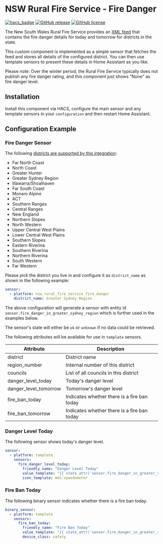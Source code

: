 # NSW Rural Fire Service - Fire Danger

[![hacs_badge](https://img.shields.io/badge/HACS-Custom-orange.svg)](https://github.com/custom-components/hacs)
[![GitHub release](https://img.shields.io/github/release/exxamalte/home-assistant-custom-components-nsw-rural-fire-service-fire-danger)](https://gitHub.com/exxamalte/home-assistant-custom-components-nsw-rural-fire-service-fire-danger/releases/)
[![GitHub license](https://img.shields.io/github/license/exxamalte/home-assistant-custom-components-nsw-rural-fire-service-fire-danger)](https://github.com/exxamalte/home-assistant-custom-components-nsw-rural-fire-service-fire-danger/blob/master/LICENSE)

The New South Wales Rural Fire Service provides an 
[XML feed](http://www.rfs.nsw.gov.au/feeds/fdrToban.xml) that contains the 
fire danger details for today and tomorrow for districts in the state.

This custom component is implemented as a simple sensor that fetches the feed
and stores all details of the configured district. You can then use template
sensors to present these details in Home Assistant as you like.

Please note: Over the winter period, the Rural Fire Service typically does not
publish any fire danger rating, and this component just shows "None" as fire
danger level.

## Installation

Install this component via HACS, configure the main sensor and any template
sensors in your `configuration` and then restart Home Assistant.


## Configuration Example

### Fire Danger Sensor

The following [districts are supported by this integration](http://www.rfs.nsw.gov.au/feeds/fdrToban.xml):
* Far North Coast
* North Coast
* Greater Hunter
* Greater Sydney Region
* Illawarra/Shoalhaven
* Far South Coast
* Monaro Alpine
* ACT
* Southern Ranges
* Central Ranges
* New England
* Northern Slopes
* North Western
* Upper Central West Plains
* Lower Central West Plains
* Southern Slopes
* Eastern Riverina
* Southern Riverina
* Northern Riverina
* South Western
* Far Western

Please pick the district you live in and configure it as `district_name` as 
shown in the following example:

```yaml
sensor:
  - platform: nsw_rural_fire_service_fire_danger
    district_name: Greater Sydney Region
```

The above configuration will generate a sensor with entity id 
`sensor.fire_danger_in_greater_sydney_region` which is further used in the
examples below.

The sensor's state will either be `ok` or `unknown` if no data could be retrieved.

The following attributes will be available for use in `template` sensors.

| Attribute             | Description                                 |
|-----------------------|---------------------------------------------|
| district              | District name                               |
| region_number         | Internal number of this district            |
| councils              | List of all councils in this district       |
| danger_level_today    | Today's danger level                        |
| danger_level_tomorrow | Tomorrow's danger level                     |
| fire_ban_today        | Indicates whether there is a fire ban today |
| fire_ban_tomorrow     | Indicates whether there is a fire ban today |


### Danger Level Today

The following sensor shows today's danger level.

```yaml
sensor:
  - platform: template
    sensors:
      fire_danger_level_today:
        friendly_name: "Danger Level Today"
        value_template: "{{ state_attr('sensor.fire_danger_in_greater_sydney_region', 'danger_level_today') }}"
        icon_template: mdi:speedometer
```

### Fire Ban Today

The following binary sensor indicates whether there is a fire ban today.

```yaml
binary_sensor:
  - platform: template
    sensors:
      fire_ban_today:
        friendly_name: "Fire Ban Today"
        value_template: "{{ state_attr('sensor.fire_danger_in_greater_sydney_region', 'fire_ban_today') }}"
        device_class: safety
```
